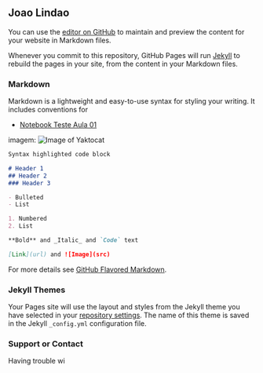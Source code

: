## Joao Lindao

You can use the [editor on GitHub](https://github.com/wmpjrufg/placas/edit/master/README.md) to maintain and preview the content for your website in Markdown files.

Whenever you commit to this repository, GitHub Pages will run [Jekyll](https://jekyllrb.com/) to rebuild the pages in your site, from the content in your Markdown files.

### Markdown

Markdown is a lightweight and easy-to-use syntax for styling your writing. It includes conventions for
* [Notebook Teste Aula 01](https://nbviewer.jupyter.org/github/wmpjrufg/placas/blob/master/notebooks/Teste%20Fa%20-%20rosenbrock.ipynb)

imagem:
![Image of Yaktocat](https://octodex.github.com/images/yaktocat.png)


```markdown
Syntax highlighted code block

# Header 1
## Header 2
### Header 3

- Bulleted
- List

1. Numbered
2. List

**Bold** and _Italic_ and `Code` text

[Link](url) and ![Image](src)
```

For more details see [GitHub Flavored Markdown](https://guides.github.com/features/mastering-markdown/).

### Jekyll Themes

Your Pages site will use the layout and styles from the Jekyll theme you have selected in your [repository settings](https://github.com/wmpjrufg/placas/settings). The name of this theme is saved in the Jekyll `_config.yml` configuration file.

### Support or Contact

Having trouble wi
